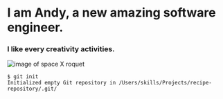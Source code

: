 # I am Andy, a new amazing software engineer.
### I like every creativity activities.
![image of space X roquet](https://cdn.mos.cms.futurecdn.net/E46BxzjjUkpthVBNE6k8mn-320-80.jpeg)

```
$ git init
Initialized empty Git repository in /Users/skills/Projects/recipe-repository/.git/
```
